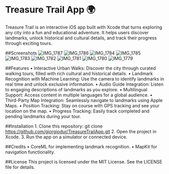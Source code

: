 
# **Treasure Trail App 🌍**


Treasure Trail is an interactive iOS app built with Xcode that turns exploring any city into a fun and educational adventure. It helps users discover landmarks, unlock historical and cultural details, and track their progress through exciting tours.


##Screenshots
![IMG_1787](https://github.com/user-attachments/assets/9122d92c-a61f-4677-89c6-20fd2ed55f6d)
![IMG_1786](https://github.com/user-attachments/assets/acf712ff-691f-48fd-b687-55b0a6aaac8a)
![IMG_1784](https://github.com/user-attachments/assets/0687be3b-21c0-42c8-988a-466e6cc6ca38)
![IMG_1785](https://github.com/user-attachments/assets/09bee7df-c22e-4091-a3aa-1d0d2b2a815d)
![IMG_1783](https://github.com/user-attachments/assets/b100a642-df7f-40fb-be5b-9d29de4cda57)
![IMG_1782](https://github.com/user-attachments/assets/4cff98af-51a2-4127-a988-943b831d8804)
![IMG_1781](https://github.com/user-attachments/assets/b399659d-8cdb-4466-a200-911e9d442c84)
![IMG_1780](https://github.com/user-attachments/assets/b305f88c-2e05-4de5-97cf-9e27ce0b81ac)
![IMG_1779](https://github.com/user-attachments/assets/fc0d12ea-dddc-4dbf-a548-05b451bf0df4)




##Features
    •    Interactive Urban Walks: Discover the city through curated walking tours, filled with rich cultural and historical details.
    •    Landmark Recognition with Machine Learning: Use the camera to identify landmarks in real time and unlock exclusive information.
    •    Audio Guide Integration: Listen to engaging descriptions of landmarks as you explore.
    •    Multilingual Support: Access content in multiple languages for a global audience.
    •    Third-Party Map Integration: Seamlessly navigate to landmarks using Apple Maps.
    •    Position Tracking: Stay on course with GPS tracking and see your location on the map.
    •    Progress Tracking: Easily track completed and pending landmarks during your tour.
    
    
##Installation
    1.    Clone this repository: git clone <https://github.com/giorgiodur/TreasureTrailApp.git>
    2.    Open the project in Xcode.
    3.    Run the app on a simulator or connected device.


##Credits
    •    CoreML for implementing landmark recognition.
    •    MapKit for navigation functionality.



##License
This project is licensed under the MIT License. See the LICENSE file for details.

